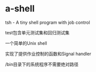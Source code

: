 # a-shell
 tsh - A tiny shell program with job control

test包含单元测试集和回归测试集

一个简单的Unix shell

实现了提供作业控制的函数和Signal handler

/bin目录下的系统程序不需要绝对路径
